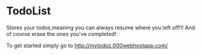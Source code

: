 # TodoList
 Stores your todos,meaning you can always resume where you left off!!! 
 And of course erase the ones you've completed! 
 
 To get started simply go to http://mytodoz.000webhostapp.com/
 
